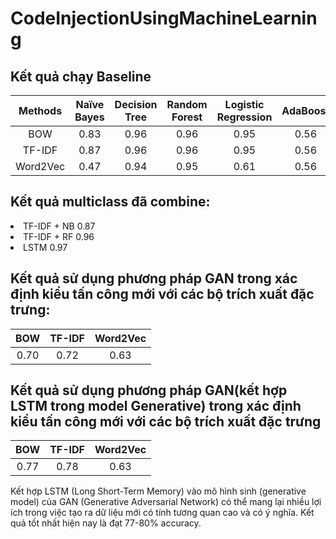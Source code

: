 # CodeInjectionUsingMachineLearning

## Kết quả chạy Baseline
|Methods|Naïve Bayes|	Decision Tree|	Random Forest|	Logistic Regression|	AdaBoost|
|:-----:|:----------:|:------------:|:-------------:|:-------------------:|:--------:|
|BOW|	0.83|	0.96|	0.96|	0.95|	0.56|
|TF-IDF|	0.87|	0.96|	0.96|	0.95|	0.56|
|Word2Vec|	0.47|	0.94|	0.95|	0.61|	0.56|

## Kết quả multiclass đã combine:
<li>TF-IDF + NB	0.87</li>
<li>TF-IDF + RF	0.96</li>
<li>LSTM	0.97</li>

## Kết quả sử dụng phương pháp GAN trong xác định kiểu tấn công mới với các bộ trích xuất đặc trưng:
|BOW|TF-IDF|Word2Vec|
|:-----:|:----------:|:------------:|
|0.70|0.72|0.63|

## Kết quả sử dụng phương pháp GAN(kết hợp LSTM trong model Generative) trong xác định kiểu tấn công mới với các bộ trích xuất đặc trưng
|BOW|TF-IDF|Word2Vec|
|:-----:|:----------:|:------------:|
|0.77|0.78|0.63|

Kết hợp LSTM (Long Short-Term Memory) vào mô hình sinh (generative model) của GAN (Generative Adversarial Network) có thể mang lại nhiều lợi ích trong việc tạo ra dữ liệu mới có tính tương quan cao và có ý nghĩa. Kết quả tốt nhất hiện nay là đạt 77-80% accuracy.
